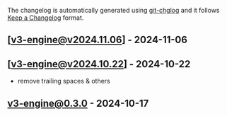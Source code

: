 The changelog is automatically generated using [git-chglog](https://github.com/git-chglog/git-chglog) and it follows [Keep a Changelog](https://keepachangelog.com) format.


<a name="v3-engine@v2024.11.06"></a>
## [v3-engine@v2024.11.06] - 2024-11-06

<a name="v3-engine@v2024.10.22"></a>
## [v3-engine@v2024.10.22] - 2024-10-22
- remove trailing spaces & others

<a name="v3-engine@0.3.0"></a>
## v3-engine@0.3.0 - 2024-10-17
